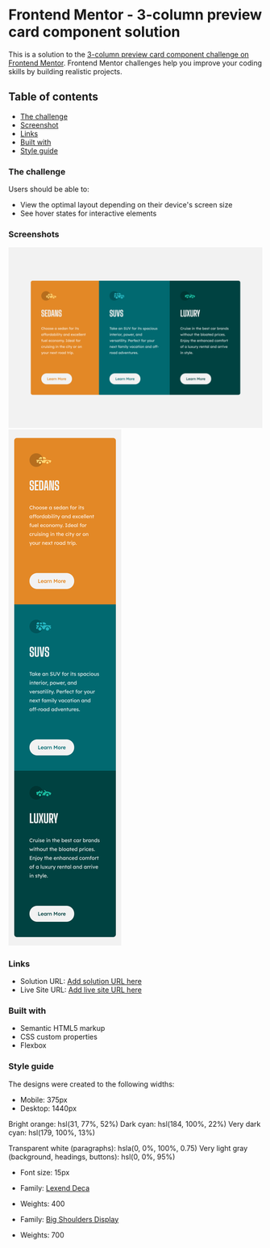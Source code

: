 # Frontend Mentor - 3-column preview card component solution

This is a solution to the [3-column preview card component challenge on Frontend Mentor](https://www.frontendmentor.io/challenges/3column-preview-card-component-pH92eAR2-). Frontend Mentor challenges help you improve your coding skills by building realistic projects. 

## Table of contents

  - [The challenge](#the-challenge)
  - [Screenshot](#screenshot)
  - [Links](#links)
  - [Built with](#built-with)
  - [Style guide](#Style-guide)

### The challenge

Users should be able to:

- View the optimal layout depending on their device's screen size
- See hover states for interactive elements

### Screenshots

![](./desktop-view.png)
![](./mobile-view.png)

### Links

- Solution URL: [Add solution URL here](https://github.com/karisakib/frontend-mentor-3-col-card)
- Live Site URL: [Add live site URL here](https://dazzling-golick-d36aa7.netlify.app)

### Built with

- Semantic HTML5 markup
- CSS custom properties
- Flexbox

### Style guide

The designs were created to the following widths:

- Mobile: 375px
- Desktop: 1440px

Bright orange: hsl(31, 77%, 52%)
Dark cyan: hsl(184, 100%, 22%)
Very dark cyan: hsl(179, 100%, 13%)

Transparent white (paragraphs): hsla(0, 0%, 100%, 0.75)
Very light gray (background, headings, buttons): hsl(0, 0%, 95%)

- Font size: 15px

- Family: [Lexend Deca](https://fonts.google.com/specimen/Lexend+Deca)
- Weights: 400

- Family: [Big Shoulders Display](https://fonts.google.com/specimen/Big+Shoulders+Display)
- Weights: 700
